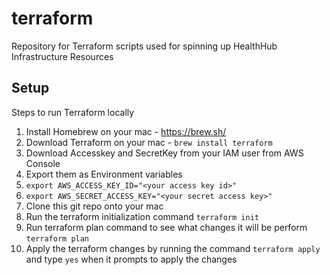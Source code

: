 # terraform
Repository for Terraform scripts used for spinning up HealthHub Infrastructure Resources

## Setup
Steps to run Terraform locally
1. Install Homebrew on your mac - https://brew.sh/
2. Download Terraform on your mac - `brew install terraform`
3. Download Accesskey and SecretKey from your IAM user from AWS Console
4. Export them as Environment variables
5. `export AWS_ACCESS_KEY_ID="<your access key id>"` 
6. `export AWS_SECRET_ACCESS_KEY="<your secret access key>"` 
7. Clone this git repo onto your mac
8. Run the terraform initialization command `terraform init`
9. Run terraform plan command to see what changes it will be perform `terraform plan`
10. Apply the terraform changes by running the command `terraform apply` and type `yes` when it prompts to apply the changes
